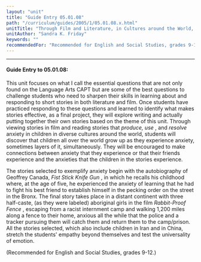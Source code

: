 ```yaml
---
layout: "unit"
title: "Guide Entry 05.01.08"
path: "/curriculum/guides/2005/1/05.01.08.x.html"
unitTitle: "Through Film and Literature, in Cultures around the World, Children Grow up on Anxiety"
unitAuthor: "Sandra K. Friday"
keywords: ""
recommendedFor: "Recommended for English and Social Studies, grades 9-12."
---
```

<body>
<hr/>
<h4>
Guide Entry to 05.01.08:
</h4>
<p>
This unit focuses on what I call the essential questions that are not only found on the Language Arts CAPT but are some of the best questions to challenge students who need to sharpen their skills in learning about and responding to short stories in both literature and film. Once students have practiced responding to these questions and learned to identify what makes stories effective, as a final project, they will explore writing and actually putting together their own stories based on the theme of this unit. Through viewing stories in film and reading stories that
<i>
produce, use
</i>
, and
<i>
resolve
</i>
anxiety in children in diverse cultures around the world, students will discover that children all over the world grow up as they experience anxiety, sometimes layers of it, simultaneously. They will be encouraged to make connections between anxiety that they experience or that their friends experience and the anxieties that the children in the stories experience.
</p>
<p>
The stories selected to exemplify anxiety begin with the autobiography of Geoffrey Canada,
<i>
Fist Stick Knife Gun
</i>
, in which he recalls his childhood where, at the age of five, he experienced the anxiety of learning that he had to fight his best friend to establish himself in the pecking order on the street in the Bronx. The final story takes place in a distant continent with three half-caste, (as they were labeled) aboriginal girls in the film
<i>
Rabbit-Proof Fence
</i>
, escaping from a racist internment camp and walking 1,200 miles along a fence to their home, anxious all the while that the police and a tracker pursuing them will catch them and return them to the camp/prison. All the stories selected, which also include children in Iran and in China, stretch the students' empathy beyond themselves and test the universality of emotion.
</p>
<p>
(Recommended for English and Social Studies, grades 9-12.)
</p>
</body>
